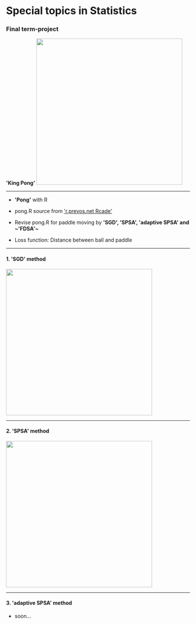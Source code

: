 # Special topics in Statistics


### Final term-project 

**'King Pong'**
<img width = "400" heigth = "350" src = https://user-images.githubusercontent.com/37679460/48955703-888ce980-ef92-11e8-9a3d-428c13ec2c1a.png>

----------------------
  - **'Pong'** with R
  
  
  - pong.R source from ['r.prevos.net Rcade'](https://github.com/pprevos/r.prevos.net/tree/master/Rcade)
  
  
  - Revise pong.R for paddle moving by **'SGD', 'SPSA', 'adaptive SPSA' and ~'FDSA'~** 
  
  - Loss function: Distance between ball and paddle

-------------------
#### 1. 'SGD' method

<img width = "400" heigth = "350" src = https://user-images.githubusercontent.com/37679460/48947558-e3174d00-ef74-11e8-9278-b31414beca21.gif>

----------------------

####  2. 'SPSA' method

<img width = "400" heigth = "350" src = https://user-images.githubusercontent.com/37679460/48944262-5d41d480-ef69-11e8-9a2a-9aed45fbfeed.gif>


----------------------

#### 3. 'adaptive SPSA' method

  - soon...
